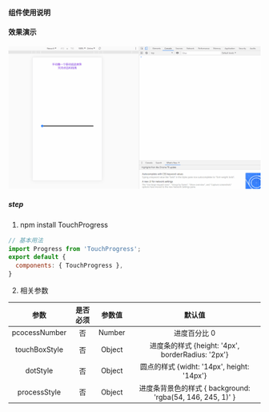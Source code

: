#### 组件使用说明

#### 效果演示
<img src="../../assets/gif/touch-progress.gif" width="800"/>

##### step

1. npm install TouchProgress

```js
// 基本用法
import Progress from 'TouchProgress';
export default {
  components: { TouchProgress },
}
```

2. 相关参数

| 参数 | 是否必须  | 参数值 |  默认值 |
|:-----------:| :-------------:| :-------------:| :-------------:| 
| pcocessNumber | 否  | Number | 进度百分比 0 |
| touchBoxStyle | 否  | Object | 进度条的样式 {height: '4px', borderRadius: '2px'} |
| dotStyle | 否  | Object | 圆点的样式 {widht: '14px', height: '14px'}  |
| processStyle | 否  | Object |  进度条背景色的样式 { background: 'rgba(54, 146, 245, 1)' } |

